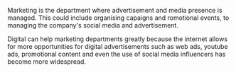 Marketing is the department where advertisement and media presence is managed. This could include organising capaigns and romotional events, to managing the company's social media and advertisement.

Digital can help marketing departments greatly because the internet allows for more opportunities for digital advertisements such as web ads, youtube ads, promotional content and even the use of social media influencers has become more widespread.